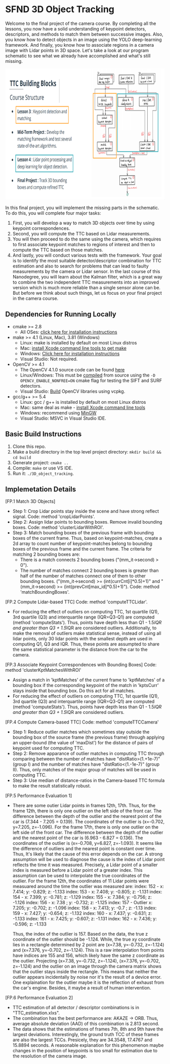# SFND 3D Object Tracking

Welcome to the final project of the camera course. By completing all the lessons, you now have a solid understanding of keypoint detectors, descriptors, and methods to match them between successive images. Also, you know how to detect objects in an image using the YOLO deep-learning framework. And finally, you know how to associate regions in a camera image with Lidar points in 3D space. Let's take a look at our program schematic to see what we already have accomplished and what's still missing.

<img src="images/course_code_structure.png" width="779" height="414" />

In this final project, you will implement the missing parts in the schematic. To do this, you will complete four major tasks: 
1. First, you will develop a way to match 3D objects over time by using keypoint correspondences. 
2. Second, you will compute the TTC based on Lidar measurements. 
3. You will then proceed to do the same using the camera, which requires to first associate keypoint matches to regions of interest and then to compute the TTC based on those matches. 
4. And lastly, you will conduct various tests with the framework. Your goal is to identify the most suitable detector/descriptor combination for TTC estimation and also to search for problems that can lead to faulty measurements by the camera or Lidar sensor. In the last course of this Nanodegree, you will learn about the Kalman filter, which is a great way to combine the two independent TTC measurements into an improved version which is much more reliable than a single sensor alone can be. But before we think about such things, let us focus on your final project in the camera course. 

## Dependencies for Running Locally
* cmake >= 2.8
  * All OSes: [click here for installation instructions](https://cmake.org/install/)
* make >= 4.1 (Linux, Mac), 3.81 (Windows)
  * Linux: make is installed by default on most Linux distros
  * Mac: [install Xcode command line tools to get make](https://developer.apple.com/xcode/features/)
  * Windows: [Click here for installation instructions](http://gnuwin32.sourceforge.net/packages/make.htm)
  * Visual Studio: Not required. 
* OpenCV >= 4.1
  * The OpenCV 4.1.0 source code can be found [here](https://github.com/opencv/opencv/tree/4.1.0)
  * Linux/Windows: This must be [compiled](https://docs.opencv.org/3.4/d3/d52/tutorial_windows_install.html) from source using the `-D OPENCV_ENABLE_NONFREE=ON` cmake flag for testing the SIFT and SURF detectors.
  * Visual Studio: [Build](https://gitlab.com/opencv6/opencv_wiki/-/wikis/Build-OpenCV-libraries-using-vcpkg) OpenCV libraries using vcpkg. 
* gcc/g++ >= 5.4
  * Linux: gcc / g++ is installed by default on most Linux distros
  * Mac: same deal as make - [install Xcode command line tools](https://developer.apple.com/xcode/features/)
  * Windows: recommend using [MinGW](http://www.mingw.org/)
  * Visual Studio: MSVC in Visual Studio IDE. 

## Basic Build Instructions

1. Clone this repo.
2. Make a build directory in the top level project directory: `mkdir build && cd build`
3. Generate project: `cmake ..`
4. Compile: `make` or use VS IDE. 
5. Run it: `./3D_object_tracking`.

## Implemetation Details

[FP.1 Match 3D Objects] 
 - Step 1: Crop Lidar points stay inside the scene and have strong reflect signal. 
   Code: method 'cropLidarPoints'. 
 - Step 2: Assign lidar points to bounding boxes. Remove invalid bounding boxes. 
   Code: method 'clusterLidarWithROI'. 
 - Step 3: Match bounding boxes of the previous frame with bounding boxes of the current frame. 
   Thus, based on keypoint-matches, create a 2d array to count number of keypoint-matches belong to bounding boxes of the previous frame and the current frame. The criteria for matching 2 bounding boxes are: 
    + There is a match connects 2 bounding boxes ("(mm_it->second) > 0"). 
    + The number of matches connect 2 bounding boxes is greater than half of the number of matches connect one of them to other bounding boxes. ("(mm_it->second) >= (int(currCnt[i]*0.5)+1)" and "(mm_it->second) >= (int(prevCnt[max_id]*0.5)+1)"). 
   Code: method 'matchBoundingBoxes'. 

[FP.2 Compute Lidar-based TTC] Code: method 'computeTTCLidar'. 
 - For reducing the effect of outliers on computing TTC, 1st quartile (Q1), 3rd quartile (Q3) and interquartile range (IQR=Q3-Q1) are computed (method 'computeStats'). Thus, points have depth less than Q1 - 1.5*IQR and greater than Q3 + 1.5*IQR are considered outliers. Additionally, to make the removal of outliers make statistical sense, instead of using all lidar points, only 30 lidar points with the smallest depth are used in computing Q1, Q3 and IQR. Thus, these points are assumpted to share the same statistical parameter is the distance from the car to the camera. 

[FP.3 Associate Keypoint Correspondences with Bounding Boxes] Code: method 'clusterKptMatchesWithROI'
 - Assign a match in 'kptMatches' of the current frame to 'kptMatches' of a bounding box if the corresponding keypoint of the match in 'kptsCurr' stays inside that bounding box. Do this act for all matches. 
 - For reducing the effect of outliers on computing TTC, 1st quartile (Q1), 3rd quartile (Q3) and interquartile range (IQR=Q3-Q1) are computed (method 'computeStats'). Thus, points have depth less than Q1 - 1.5*IQR and greater than Q3 + 1.5*IQR are considered outliers. 
 
[FP.4 Compute Camera-based TTC] Code: method 'computeTTCCamera'
 - Step 1: Reduce outlier matches which sometimes stay outside the bounding box of the source frame (the previous frame) through applying an upper-bound (the value of 'maxDist') for the distance of pairs of keypoint used for computing TTC. 
 - Step 2: Remove apparance of outlier matches in computing TTC through comparing between the number of matches have "distRatio>(1.+1e-7)" (group I) and the number of matches have "distRatio<(1.-1e-7)" (group II). Thus, only matches of the major group of matches will be used in computing TTC. 
 - Step 3: Use median of distance-ratios in the Camera-based TTC formula to make the result statistically robust. 

[FP.5 Performance Evaluation 1]
 - There are some outier Lidar points in frames 12th, 17th. Thus, for the frame 12th, there is only one outlier on the left side of the front car. The difference between the depth of the outlier and the nearest point of the car is (7.344 - 7.205 = 0.139). The coordinates of the outlier is (x=-0.702, y=7.205, z=-1.096). For the frame 17th, there is only one outlier on the left side of the front car. The difference between the depth of the outlier and the nearest point of the car is (6.963 - 6.827 = 0.136). The coordinates of the outlier is (x=-0.708, y=6.827, z=-1.093). It seems like the difference of outliers and the nearest point is constant over time. Thus, It's likely that the cause of this error depends on the car. A strong assumption will be used to diagnose the cause is the index of Lidar point reflects the time it was measured. Precisely, a Lidar point of a smaller index is measured before a Lidar point of a greater index. This assumption can be used to interpolate the true coordinates of the outlier. For the frame 12th, the coordinates of 11 Lidar points were measuared around the time the outlier was measured are: 
   index: 152 -         x: 7.414; y: -0.829; z: -1.133
   index: 153 -         x: 7.408; y: -0.805; z: -1.131
   index: 154 -         x: 7.399; y: -0.781; z: -1.129
   index: 155 -         x: 7.384; y: -0.756; z: -1.126
   index: 156 -         x: 7.38 ; y: -0.732; z: -1.125
   index: 157 - Outlier x: 7.205; y: -0.702; z: -1.096
   index: 158 -         x: 7.413; y: -0.7  ; z: -1.13
   index: 159 -         x: 7.427; y: -0.654; z: -1.132
   index: 160 -         x: 7.437; y: -0.631; z: -1.133
   index: 161 -         x: 7.425; y: -0.607; z: -1.131
   index: 162 -         x: 7.436; y: -0.596; z: -1.133
   
   Thus, the index of the outlier is 157. Based on the data, the true z coordinate of the outlier should be -1.124. While, the true xy coordinate lies in a rectangle determined by 2 point are (x=7.38, y=-0.732, z=-1.124) and (x=7.376, y=-0.702, z=-1.124). This is a raw interpolation from points have indices are 155 and 156, which likely have the same z coordinate as the outlier. Projecting (x=7.38, y=-0.732, z=-1.124), (x=7.376, y=-0.702, z=-1.124) and the outlier on an image through the camera matrix shows that the outlier stays inside the rectangle. This means that neither the outlier appears incidentally by noise nor it's the result of a device error. One explaination for the outlier maybe it is the reflection of exhaust from the car's engine. Besides, it maybe a result of human intervention. 
 
[FP.6 Performance Evaluation 2]
 - TTC estimation of all detector / descriptor combinations is in "TTC_estimation.xlxs". 
 - The combination has the best performance are: AKAZE -> ORB. Thus, average absolute deviation (AAD) of this combination is 2.813 second. 
 - The data shows that the estimations of frames 7th, 8th and 9th have the largest deviations. Interestingly, the ground truth TCC of these frames are also the largest TCCs. Presicely, they are 34.3548, 17.4767 and 15.8894 seconds. A reasonable explanation for this phenomenon maybe changes in the position of keypoints is too small for estimation due to the resolution of the camera image. 
